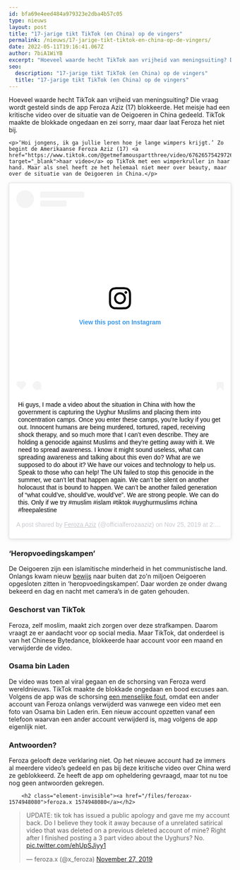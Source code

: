 ```yaml
---
id: bfa69e4eed484a979323e2dba4b57c05
type: nieuws
layout: post
title: "17-jarige tikt TikTok (en China) op de vingers"
permalink: /nieuws/17-jarige-tikt-tiktok-en-china-op-de-vingers/
date: 2022-05-11T19:16:41.067Z
author: 7biA1WiYB
excerpt: "Hoeveel waarde hecht TikTok aan vrijheid van meningsuiting? Die vraag wordt gesteld sinds de app Feroza Aziz (17) blokkeerde. Het meisje had een kritische video over de situatie van de Oeigoeren in China gedeeld. TikTok maakte de blokkade ongedaan en zei sorry, maar daar laat Feroza het niet bij.  "
seo:
  description: "17-jarige tikt TikTok (en China) op de vingers"
  title: "17-jarige tikt TikTok (en China) op de vingers"
---
```

Hoeveel waarde hecht TikTok aan vrijheid van meningsuiting? Die vraag wordt gesteld sinds de app Feroza Aziz (17) blokkeerde. Het meisje had een kritische video over de situatie van de Oeigoeren in China gedeeld. TikTok maakte de blokkade ongedaan en zei sorry, maar daar laat Feroza het niet bij.  

    <p>‘Hoi jongens, ik ga jullie leren hoe je lange wimpers krijgt.’ Zo begint de Amerikaanse Feroza Aziz (17) <a href="https://www.tiktok.com/@getmefamouspartthree/video/6762657542972689670" target="_blank">haar video</a> op TikTok met een wimperkruller in haar hand. Maar als snel heeft ze het helemaal niet meer over beauty, maar over de situatie van de Oeigoeren in China.</p>
<p><div class="media media-element-container media-default"><div id="file-539048" class="file file-image file-image-oembed">

        
  
  <div class="content">
    
<blockquote class="instagram-media" data-instgrm-captioned="" data-instgrm-permalink="https://www.instagram.com/p/B5Tho5TAXZd/?utm_source=ig_embed&amp;utm_campaign=loading" data-instgrm-version="12" style=" background:#FFF; border:0; border-radius:3px; box-shadow:0 0 1px 0 rgba(0,0,0,0.5),0 1px 10px 0 rgba(0,0,0,0.15); margin: 1px; max-width:640px; min-width:326px; padding:0; width:99.375%; width:-webkit-calc(100% - 2px); width:calc(100% - 2px);"><div style="padding:16px;"> <a href="https://www.instagram.com/p/B5Tho5TAXZd/?utm_source=ig_embed&amp;utm_campaign=loading" style=" background:#FFFFFF; line-height:0; padding:0 0; text-align:center; text-decoration:none; width:100%;" target="_blank"> <div style=" display: flex; flex-direction: row; align-items: center;"> <div style="background-color: #F4F4F4; border-radius: 50%; flex-grow: 0; height: 40px; margin-right: 14px; width: 40px;"></div> <div style="display: flex; flex-direction: column; flex-grow: 1; justify-content: center;"> <div style=" background-color: #F4F4F4; border-radius: 4px; flex-grow: 0; height: 14px; margin-bottom: 6px; width: 100px;"></div> <div style=" background-color: #F4F4F4; border-radius: 4px; flex-grow: 0; height: 14px; width: 60px;"></div></div></div><div style="padding: 19% 0;"></div> <div style="display:block; height:50px; margin:0 auto 12px; width:50px;"><svg width="50px" height="50px" viewbox="0 0 60 60" version="1.1" xmlns="https://www.w3.org/2000/svg" xmlns:xlink="https://www.w3.org/1999/xlink"><g stroke="none" stroke-width="1" fill="none" fill-rule="evenodd"><g transform="translate(-511.000000, -20.000000)" fill="#000000"><g><path d="M556.869,30.41 C554.814,30.41 553.148,32.076 553.148,34.131 C553.148,36.186 554.814,37.852 556.869,37.852 C558.924,37.852 560.59,36.186 560.59,34.131 C560.59,32.076 558.924,30.41 556.869,30.41 M541,60.657 C535.114,60.657 530.342,55.887 530.342,50 C530.342,44.114 535.114,39.342 541,39.342 C546.887,39.342 551.658,44.114 551.658,50 C551.658,55.887 546.887,60.657 541,60.657 M541,33.886 C532.1,33.886 524.886,41.1 524.886,50 C524.886,58.899 532.1,66.113 541,66.113 C549.9,66.113 557.115,58.899 557.115,50 C557.115,41.1 549.9,33.886 541,33.886 M565.378,62.101 C565.244,65.022 564.756,66.606 564.346,67.663 C563.803,69.06 563.154,70.057 562.106,71.106 C561.058,72.155 560.06,72.803 558.662,73.347 C557.607,73.757 556.021,74.244 553.102,74.378 C549.944,74.521 548.997,74.552 541,74.552 C533.003,74.552 532.056,74.521 528.898,74.378 C525.979,74.244 524.393,73.757 523.338,73.347 C521.94,72.803 520.942,72.155 519.894,71.106 C518.846,70.057 518.197,69.06 517.654,67.663 C517.244,66.606 516.755,65.022 516.623,62.101 C516.479,58.943 516.448,57.996 516.448,50 C516.448,42.003 516.479,41.056 516.623,37.899 C516.755,34.978 517.244,33.391 517.654,32.338 C518.197,30.938 518.846,29.942 519.894,28.894 C520.942,27.846 521.94,27.196 523.338,26.654 C524.393,26.244 525.979,25.756 528.898,25.623 C532.057,25.479 533.004,25.448 541,25.448 C548.997,25.448 549.943,25.479 553.102,25.623 C556.021,25.756 557.607,26.244 558.662,26.654 C560.06,27.196 561.058,27.846 562.106,28.894 C563.154,29.942 563.803,30.938 564.346,32.338 C564.756,33.391 565.244,34.978 565.378,37.899 C565.522,41.056 565.552,42.003 565.552,50 C565.552,57.996 565.522,58.943 565.378,62.101 M570.82,37.631 C570.674,34.438 570.167,32.258 569.425,30.349 C568.659,28.377 567.633,26.702 565.965,25.035 C564.297,23.368 562.623,22.342 560.652,21.575 C558.743,20.834 556.562,20.326 553.369,20.18 C550.169,20.033 549.148,20 541,20 C532.853,20 531.831,20.033 528.631,20.18 C525.438,20.326 523.257,20.834 521.349,21.575 C519.376,22.342 517.703,23.368 516.035,25.035 C514.368,26.702 513.342,28.377 512.574,30.349 C511.834,32.258 511.326,34.438 511.181,37.631 C511.035,40.831 511,41.851 511,50 C511,58.147 511.035,59.17 511.181,62.369 C511.326,65.562 511.834,67.743 512.574,69.651 C513.342,71.625 514.368,73.296 516.035,74.965 C517.703,76.634 519.376,77.658 521.349,78.425 C523.257,79.167 525.438,79.673 528.631,79.82 C531.831,79.965 532.853,80.001 541,80.001 C549.148,80.001 550.169,79.965 553.369,79.82 C556.562,79.673 558.743,79.167 560.652,78.425 C562.623,77.658 564.297,76.634 565.965,74.965 C567.633,73.296 568.659,71.625 569.425,69.651 C570.167,67.743 570.674,65.562 570.82,62.369 C570.966,59.17 571,58.147 571,50 C571,41.851 570.966,40.831 570.82,37.631"></path></g></g></g></svg></div><div style="padding-top: 8px;"> <div style=" color:#3897f0; font-family:Arial,sans-serif; font-size:14px; font-style:normal; font-weight:550; line-height:18px;"> View this post on Instagram</div></div><div style="padding: 12.5% 0;"></div> <div style="display: flex; flex-direction: row; margin-bottom: 14px; align-items: center;"><div> <div style="background-color: #F4F4F4; border-radius: 50%; height: 12.5px; width: 12.5px; transform: translateX(0px) translateY(7px);"></div> <div style="background-color: #F4F4F4; height: 12.5px; transform: rotate(-45deg) translateX(3px) translateY(1px); width: 12.5px; flex-grow: 0; margin-right: 14px; margin-left: 2px;"></div> <div style="background-color: #F4F4F4; border-radius: 50%; height: 12.5px; width: 12.5px; transform: translateX(9px) translateY(-18px);"></div></div><div style="margin-left: 8px;"> <div style=" background-color: #F4F4F4; border-radius: 50%; flex-grow: 0; height: 20px; width: 20px;"></div> <div style=" width: 0; height: 0; border-top: 2px solid transparent; border-left: 6px solid #f4f4f4; border-bottom: 2px solid transparent; transform: translateX(16px) translateY(-4px) rotate(30deg)"></div></div><div style="margin-left: auto;"> <div style=" width: 0px; border-top: 8px solid #F4F4F4; border-right: 8px solid transparent; transform: translateY(16px);"></div> <div style=" background-color: #F4F4F4; flex-grow: 0; height: 12px; width: 16px; transform: translateY(-4px);"></div> <div style=" width: 0; height: 0; border-top: 8px solid #F4F4F4; border-left: 8px solid transparent; transform: translateY(-4px) translateX(8px);"></div></div></div></a> <p style=" margin:8px 0 0 0; padding:0 4px;"> <a href="https://www.instagram.com/p/B5Tho5TAXZd/?utm_source=ig_embed&amp;utm_campaign=loading" style=" color:#000; font-family:Arial,sans-serif; font-size:14px; font-style:normal; font-weight:normal; line-height:17px; text-decoration:none; word-wrap:break-word;" target="_blank">Hi guys, I made a video about the situation in China with how the government is capturing the Uyghur Muslims and placing them into concentration camps. Once you enter these camps, you’re lucky if you get out. Innocent humans are being murdered, tortured, raped, receiving shock therapy, and so much more that I can’t even describe. They are holding a genocide against Muslims and they’re getting away with it. We need to spread awareness. I know it might sound useless, what can spreading awareness and talking about this even do? What are we supposed to do about it? We have our voices and technology to help us. Speak to those who can help! The UN failed to stop this genocide in the summer, we can’t let that happen again. We can’t be silent on another holocaust that is bound to happen. We can’t be another failed generation of “what could’ve, should’ve, would’ve”. We are strong people. We can do this. Only if we try  #muslim #islam #tiktok #uyghurmuslims #china #freepalestine</a></p> <p style=" color:#c9c8cd; font-family:Arial,sans-serif; font-size:14px; line-height:17px; margin-bottom:0; margin-top:8px; overflow:hidden; padding:8px 0 7px; text-align:center; text-overflow:ellipsis; white-space:nowrap;">A post shared by <a href="https://www.instagram.com/officialferozaaziz/?utm_source=ig_embed&amp;utm_campaign=loading" style=" color:#c9c8cd; font-family:Arial,sans-serif; font-size:14px; font-style:normal; font-weight:normal; line-height:17px;" target="_blank"> Feroza Aziz</a> (@officialferozaaziz) on <time style=" font-family:Arial,sans-serif; font-size:14px; line-height:17px;" datetime="2019-11-25T22:25:13+00:00">Nov 25, 2019 at 2:25pm PST</time></p></div></blockquote>
<script async="" src="//www.instagram.com/embed.js"></script>  </div>

  
</div>
</div>
<h3>‘Heropvoedingskampen’</h3>
<p>De Oeigoeren zijn een islamitische minderheid in het communistische land. Onlangs kwam nieuw <a href="https://www.nu.nl/buitenland/6013209/nieuw-lek-onthult-hoe-china-massaal-oeigoeren-hersenspoelt-in-kampen.html" target="_blank">bewijs</a> naar buiten dat zo'n miljoen Oeigoeren opgesloten zitten in ‘heropvoedingskampen’. Daar worden ze onder dwang bekeerd en dag en nacht met camera’s in de gaten gehouden.</p>
<h3>Geschorst van TikTok</h3>
<p>Feroza, zelf moslim, maakt zich zorgen over deze strafkampen. Daarom vraagt ze er aandacht voor op social media. Maar TikTok, dat onderdeel is van het Chinese Bytedance, blokkeerde haar account voor een maand en verwijderde de video.</p>
<h3>Osama bin Laden</h3>
<p>De video was toen al viral gegaan en de schorsing van Feroza werd wereldnieuws. TikTok maakte de blokkade ongedaan en bood excuses aan. Volgens de app was de schorsing <a href="https://www.washingtonpost.com/technology/2019/11/27/tiktok-admits-error-after-penalizing-year-old-user-who-posted-political-videos/" target="_blank">een menselijke fout</a>, omdat een ander account van Feroza onlangs verwijderd was vanwege een video met een foto van Osama bin Laden erin. Een nieuw account opzetten vanaf een telefoon waarvan een ander account verwijderd is, mag volgens de app eigenlijk niet.</p>
<h3>Antwoorden?</h3>
<p>Feroza gelooft deze verklaring niet. Op het nieuwe account had ze immers al meerdere video’s gedeeld en pas bij deze kritische video over China werd ze geblokkeerd. Ze heeft de app om opheldering gevraagd, maar tot nu toe nog geen antwoorden gekregen.</p>
<p><div class="media media-element-container media-default"><div id="file-539049" class="file file-document file-text-oembed">

        <h2 class="element-invisible"><a href="/files/ferozax-1574948080">feroza.x 1574948080</a></h2>
    
  
  <div class="content">
    
<blockquote class="twitter-tweet" data-width="550"><p lang="en" dir="ltr">UPDATE: tik tok has issued a public apology and gave me my account back. Do I believe they took it away because of a unrelated satirical video that was deleted on a previous deleted account of mine? Right after I finished posting a 3 part video about the Uyghurs? No. <a href="https://t.co/ehUpSJiyy1">pic.twitter.com/ehUpSJiyy1</a></p>&mdash; feroza.x (@x_feroza) <a href="https://twitter.com/x_feroza/status/1199829366341062656?ref_src=twsrc%5Etfw">November 27, 2019</a></blockquote>
<script async="" src="https://platform.twitter.com/widgets.js" charset="utf-8"></script>
  </div>

  
</div>
</div>  
